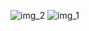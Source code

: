 ![img_2](https://github.com/FernandoArraes/ApiRestFul_Arraes/assets/62870978/adf12dc8-55c1-4a77-88c6-7bf79ed55a91)
![img_1](https://github.com/FernandoArraes/ApiRestFul_Arraes/assets/62870978/25ec0d36-2680-43dc-9d55-8583adb2a470)
